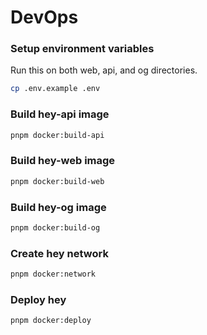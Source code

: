 # DevOps

### Setup environment variables

Run this on both web, api, and og directories.

```bash
cp .env.example .env
```

### Build hey-api image

```bash
pnpm docker:build-api
```

### Build hey-web image

```bash
pnpm docker:build-web
```

### Build hey-og image

```bash
pnpm docker:build-og
```

### Create hey network

```bash
pnpm docker:network
```


### Deploy hey

```bash
pnpm docker:deploy
```
